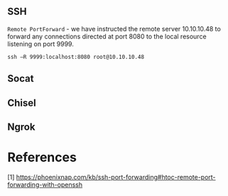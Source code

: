 ## SSH

`Remote PortForward` - we have instructed the remote server 10.10.10.48 to forward any connections directed at port 8080 to the local resource listening on port 9999.

```
ssh –R 9999:localhost:8080 root@10.10.10.48
```

## Socat


## Chisel


## Ngrok


# References
[1] https://phoenixnap.com/kb/ssh-port-forwarding#htoc-remote-port-forwarding-with-openssh